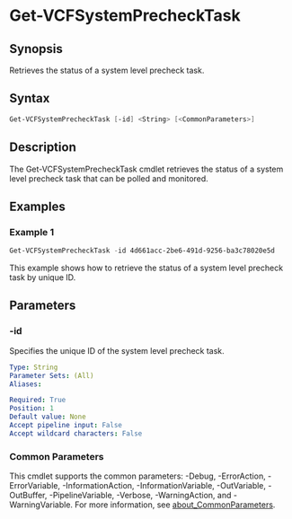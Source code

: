 # Get-VCFSystemPrecheckTask

## Synopsis

Retrieves the status of a system level precheck task.

## Syntax

```powershell
Get-VCFSystemPrecheckTask [-id] <String> [<CommonParameters>]
```

## Description

The Get-VCFSystemPrecheckTask cmdlet retrieves the status of a system level precheck task that can be polled and monitored.

## Examples

### Example 1

```powershell
Get-VCFSystemPrecheckTask -id 4d661acc-2be6-491d-9256-ba3c78020e5d
```

This example shows how to retrieve the status of a system level precheck task by unique ID.

## Parameters

### -id

Specifies the unique ID of the system level precheck task.

```yaml
Type: String
Parameter Sets: (All)
Aliases:

Required: True
Position: 1
Default value: None
Accept pipeline input: False
Accept wildcard characters: False
```

### Common Parameters

This cmdlet supports the common parameters: -Debug, -ErrorAction, -ErrorVariable, -InformationAction, -InformationVariable, -OutVariable, -OutBuffer, -PipelineVariable, -Verbose, -WarningAction, and -WarningVariable. For more information, see [about_CommonParameters](http://go.microsoft.com/fwlink/?LinkID=113216).
